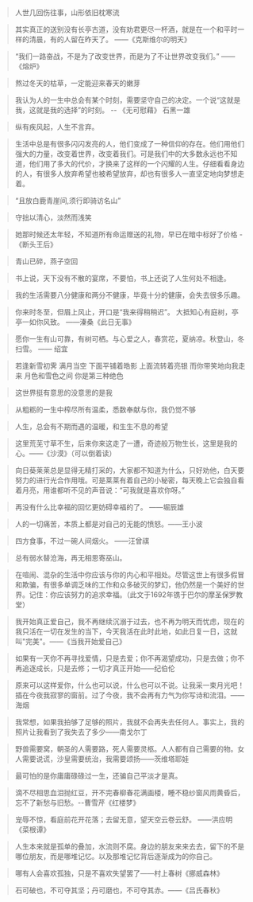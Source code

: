 
> 人世几回伤往事，山形依旧枕寒流

> 其实真正的送别没有长亭古道，没有劝君更尽一杯酒，就是在一个和平时一样的清晨，有的人留在昨天了。
——《克斯维尔的明天》

> “我们一路奋战，不是为了改变世界，而是为了不让世界改变我们。”
——《熔炉》

> 熬过冬天的枯草，一定能迎来春天的嫩芽

> 我认为人的一生中总会有某个时刻，需要坚守自己的决定。一个说“这就是我，这就是我的选择”的时刻。 -- 《无可慰藉》 石黑一雄

> 纵有疾风起，人生不言弃。

> 生活中总是有很多闪闪发亮的人，他们变成了一种信仰的存在。他们用他们强大的力量，改变着世界，改变着我们。可是我们中的大多数永远也不知道，他们用了多大的代价，才换来了这样的一个闪耀的人生。仔细看看身边的人，有很多人放弃希望也被希望放弃，却也有很多人一直坚定地向梦想走着。

> “且放白鹿青崖间,须行即骑访名山”

> 守拙以清心，淡然而浅笑

>她那时候还太年轻，不知道所有命运赠送的礼物，早已在暗中标好了价格 -《断头王后》

>青山已碎，燕子空回

> 书上说，天下没有不散的宴席，不要怕，书上还说了人生何处不相逢。

> 我的生活需要八分健康和两分不健康，毕竟十分的健康，会失去很多乐趣。

>你来时冬至，但眉上风止，开口是“我来得稍稍迟”。 大抵知心有庭树，亭亭一如你风致。
——溱桑《此日无事》

>愿你一生有山可靠，有树可栖。与心爱之人，春赏花，夏纳凉。秋登山，冬扫雪。
—— 绍宜

>若逢新雪初霁 满月当空 下面平铺着皓影 上面流转着亮银 而你带笑地向我走来 月色和雪色之间 你是第三种绝色

> 这世界挺有意思的没意思的是我

> 从粗粝的一生中榨尽所有温柔，悉数奉献与你，我仍觉不够

> 人生，总会有不期而遇的温暖，和生生不息的希望

> 这里荒芜寸草不生，后来你来这走了一遭，奇迹般万物生长，这里是我的心。——《沙漠》（可以倒着读）

> 向日葵莱莱总是显得无精打采的，大家都不知道为什么，只好劝他，白天要努力的进行光合作用哦。可是莱莱有着自己的小秘密，每天晚上它会独自看着月亮，用谁都听不见的声音说：“可我就是喜欢你呀。”

> 再没有什么比幸福的回忆更妨碍幸福的了。 ——堀辰雄

> 人的一切痛苦，本质上都是对自己的无能的愤怒。——王小波

> 四方食事，不过一碗人间烟火。 ——汪曾祺

> 总有弱水替沧海，再无相思寄巫山。

>在喧闹、混杂的生活中你应该与你的内心和平相处。尽管这世上有很多假冒和欺骗，有很多单调乏味的工作和众多破灭的梦幻，他仍然是一个美好的世界。记住：你应该努力的追求幸福。（此文于1692年镌于巴尔的摩圣保罗教堂）

> 我开始真正爱自己，我不再继续沉溺于过去，也不再为明天而忧虑，现在的我只活在一切在发生的当下，今天我活在此时此地，如此日复一日，这就叫"完美"。——《当我开始爱自己》

> 如果有一天你不再寻找爱情，只是去爱；你不再渴望成功，只是去做；你不再追逐成长，只是去修；一切才真正开始——纪伯伦

> 原来可以这样爱你，什么也可以说，什么也可以不说。让我采一束月光吧！插在今夜我寂寥的窗前。过了今夜，我不会再有力气为你写诗和流泪。——海烟

> 我常想，如果我拍够了足够的照片，我就不会再失去任何人。事实上，我的照片让我看到了我失去了多少——南戈尔丁

> 野兽需要窝，朝圣的人需要路，死人需要灵柩。人人都有自己需要的物。女人需要说谎，沙皇需要统治，我需要颂扬——茨维塔耶娃

> 最可怕的是你庸庸碌碌过一生，还骗自己平淡才是真。

> 滴不尽相思血泪抛红豆，开不完春柳春花满画楼，睡不稳纱窗风雨黄昏后，忘不了新愁与旧愁。--曹雪芹《红楼梦》

> 宠辱不惊，看庭前花开花落；去留无意，望天空云卷云舒。 ——洪应明 《菜根谭》

> 人生本来就是孤单的叠加，水流则不腐。身边的朋友来来去去，留下的不是哪位朋友，而是哪堆记忆。以及那堆记忆背后逐渐成为的你自己。

> 哪有人会喜欢孤独，只是不喜欢失望罢了——村上春树《挪威森林》

> 石可破也，不可夺其坚；丹可磨也，不可夺其赤。——《吕氏春秋》
